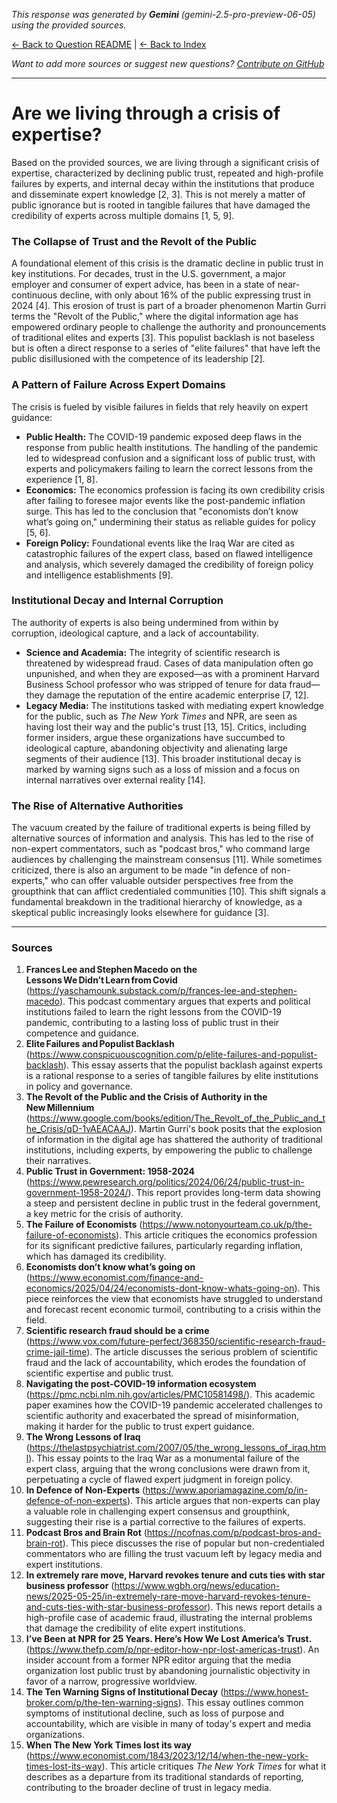 <!-- 
Generated by: gemini
Model: gemini-2.5-pro-preview-06-05
Prompt type: sources
Generated at: 2025-06-09T20:41:49.328175
-->

*This response was generated by **Gemini** (gemini-2.5-pro-preview-06-05) using the provided sources.*

[← Back to Question README](README.md) | [← Back to Index](../README.md)

*Want to add more sources or suggest new questions? [Contribute on GitHub](https://github.com/justinwest/SuggestedSources)*

---

# Are we living through a crisis of expertise?

Based on the provided sources, we are living through a significant crisis of expertise, characterized by declining public trust, repeated and high-profile failures by experts, and internal decay within the institutions that produce and disseminate expert knowledge [2, 3]. This is not merely a matter of public ignorance but is rooted in tangible failures that have damaged the credibility of experts across multiple domains [1, 5, 9].

### The Collapse of Trust and the Revolt of the Public
A foundational element of this crisis is the dramatic decline in public trust in key institutions. For decades, trust in the U.S. government, a major employer and consumer of expert advice, has been in a state of near-continuous decline, with only about 16% of the public expressing trust in 2024 [4]. This erosion of trust is part of a broader phenomenon Martin Gurri terms the "Revolt of the Public," where the digital information age has empowered ordinary people to challenge the authority and pronouncements of traditional elites and experts [3]. This populist backlash is not baseless but is often a direct response to a series of "elite failures" that have left the public disillusioned with the competence of its leadership [2].

### A Pattern of Failure Across Expert Domains
The crisis is fueled by visible failures in fields that rely heavily on expert guidance:

*   **Public Health:** The COVID-19 pandemic exposed deep flaws in the response from public health institutions. The handling of the pandemic led to widespread confusion and a significant loss of public trust, with experts and policymakers failing to learn the correct lessons from the experience [1, 8].
*   **Economics:** The economics profession is facing its own credibility crisis after failing to foresee major events like the post-pandemic inflation surge. This has led to the conclusion that "economists don’t know what’s going on," undermining their status as reliable guides for policy [5, 6].
*   **Foreign Policy:** Foundational events like the Iraq War are cited as catastrophic failures of the expert class, based on flawed intelligence and analysis, which severely damaged the credibility of foreign policy and intelligence establishments [9].

### Institutional Decay and Internal Corruption
The authority of experts is also being undermined from within by corruption, ideological capture, and a lack of accountability.

*   **Science and Academia:** The integrity of scientific research is threatened by widespread fraud. Cases of data manipulation often go unpunished, and when they are exposed—as with a prominent Harvard Business School professor who was stripped of tenure for data fraud—they damage the reputation of the entire academic enterprise [7, 12].
*   **Legacy Media:** The institutions tasked with mediating expert knowledge for the public, such as *The New York Times* and NPR, are seen as having lost their way and the public's trust [13, 15]. Critics, including former insiders, argue these organizations have succumbed to ideological capture, abandoning objectivity and alienating large segments of their audience [13]. This broader institutional decay is marked by warning signs such as a loss of mission and a focus on internal narratives over external reality [14].

### The Rise of Alternative Authorities
The vacuum created by the failure of traditional experts is being filled by alternative sources of information and analysis. This has led to the rise of non-expert commentators, such as "podcast bros," who command large audiences by challenging the mainstream consensus [11]. While sometimes criticized, there is also an argument to be made "in defence of non-experts," who can offer valuable outsider perspectives free from the groupthink that can afflict credentialed communities [10]. This shift signals a fundamental breakdown in the traditional hierarchy of knowledge, as a skeptical public increasingly looks elsewhere for guidance [3].

---

### **Sources**

1.  **Frances Lee and Stephen Macedo on the Lessons We Didn’t Learn from Covid** (https://yaschamounk.substack.com/p/frances-lee-and-stephen-macedo). This podcast commentary argues that experts and political institutions failed to learn the right lessons from the COVID-19 pandemic, contributing to a lasting loss of public trust in their competence and guidance.
2.  **Elite Failures and Populist Backlash** (https://www.conspicuouscognition.com/p/elite-failures-and-populist-backlash). This essay asserts that the populist backlash against experts is a rational response to a series of tangible failures by elite institutions in policy and governance.
3.  **The Revolt of the Public and the Crisis of Authority in the New Millennium** (https://www.google.com/books/edition/The_Revolt_of_the_Public_and_the_Crisis/qD-1vAEACAAJ). Martin Gurri's book posits that the explosion of information in the digital age has shattered the authority of traditional institutions, including experts, by empowering the public to challenge their narratives.
4.  **Public Trust in Government: 1958-2024** (https://www.pewresearch.org/politics/2024/06/24/public-trust-in-government-1958-2024/). This report provides long-term data showing a steep and persistent decline in public trust in the federal government, a key metric for the crisis of authority.
5.  **The Failure of Economists** (https://www.notonyourteam.co.uk/p/the-failure-of-economists). This article critiques the economics profession for its significant predictive failures, particularly regarding inflation, which has damaged its credibility.
6.  **Economists don’t know what’s going on** (https://www.economist.com/finance-and-economics/2025/04/24/economists-dont-know-whats-going-on). This piece reinforces the view that economists have struggled to understand and forecast recent economic turmoil, contributing to a crisis within the field.
7.  **Scientific research fraud should be a crime** (https://www.vox.com/future-perfect/368350/scientific-research-fraud-crime-jail-time). The article discusses the serious problem of scientific fraud and the lack of accountability, which erodes the foundation of scientific expertise and public trust.
8.  **Navigating the post-COVID-19 information ecosystem** (https://pmc.ncbi.nlm.nih.gov/articles/PMC10581498/). This academic paper examines how the COVID-19 pandemic accelerated challenges to scientific authority and exacerbated the spread of misinformation, making it harder for the public to trust expert guidance.
9.  **The Wrong Lessons of Iraq** (https://thelastpsychiatrist.com/2007/05/the_wrong_lessons_of_iraq.html). This essay points to the Iraq War as a monumental failure of the expert class, arguing that the wrong conclusions were drawn from it, perpetuating a cycle of flawed expert judgment in foreign policy.
10. **In Defence of Non-Experts** (https://www.aporiamagazine.com/p/in-defence-of-non-experts). This article argues that non-experts can play a valuable role in challenging expert consensus and groupthink, suggesting their rise is a partial corrective to the failures of experts.
11. **Podcast Bros and Brain Rot** (https://ncofnas.com/p/podcast-bros-and-brain-rot). This piece discusses the rise of popular but non-credentialed commentators who are filling the trust vacuum left by legacy media and expert institutions.
12. **In extremely rare move, Harvard revokes tenure and cuts ties with star business professor** (https://www.wgbh.org/news/education-news/2025-05-25/in-extremely-rare-move-harvard-revokes-tenure-and-cuts-ties-with-star-business-professor). This news report details a high-profile case of academic fraud, illustrating the internal problems that damage the credibility of elite expert institutions.
13. **I’ve Been at NPR for 25 Years. Here’s How We Lost America’s Trust.** (https://www.thefp.com/p/npr-editor-how-npr-lost-americas-trust). An insider account from a former NPR editor arguing that the media organization lost public trust by abandoning journalistic objectivity in favor of a narrow, progressive worldview.
14. **The Ten Warning Signs of Institutional Decay** (https://www.honest-broker.com/p/the-ten-warning-signs). This essay outlines common symptoms of institutional decline, such as loss of purpose and accountability, which are visible in many of today's expert and media organizations.
15. **When The New York Times lost its way** (https://www.economist.com/1843/2023/12/14/when-the-new-york-times-lost-its-way). This article critiques *The New York Times* for what it describes as a departure from its traditional standards of reporting, contributing to the broader decline of trust in legacy media.